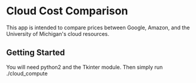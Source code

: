 # Cloud Cost Comparison
This app is intended to compare prices between Google, Amazon, and the University of Michigan's cloud resources. 
## Getting Started
You will need python2 and the Tkinter module.
Then simply run ./cloud_compute
